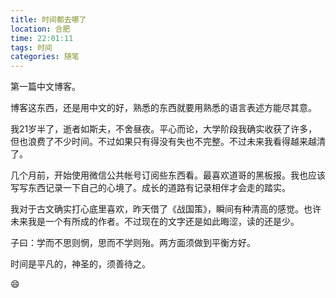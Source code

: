 ```yaml
---
title: 时间都去哪了
location: 合肥
time: 22:01:11
tags: 时间
categories: 随笔
---
```



第一篇中文博客。

博客这东西，还是用中文的好，熟悉的东西就要用熟悉的语言表述方能尽其意。

我21岁半了，逝者如斯夫，不舍昼夜。平心而论，大学阶段我确实收获了许多，但也浪费了不少时间。不过如果只有得没有失也不完整。不过未来我看得越来越清了。

几个月前，开始使用微信公共帐号订阅些东西看。最喜欢道哥的黑板报。我也应该写写东西记录一下自己的心境了。成长的道路有记录相伴才会走的踏实。

我对于古文确实打心底里喜欢，昨天借了《战国策》，瞬间有种清高的感觉。也许未来我是一个有所成的作者。不过现在的文字还是如此晦涩，读的还是少。

子曰：学而不思则惘，思而不学则殆。两方面须做到平衡方好。

时间是平凡的，神圣的，须善待之。

:smile:
